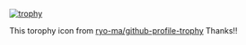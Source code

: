 [![trophy](https://github-profile-trophy.vercel.app/?username=K-MountainBook)](https://github.com/ryo-ma/github-profile-trophy)

This torophy icon from [ryo-ma/github-profile-trophy](https://github.com/ryo-ma/github-profile-trophy)
Thanks!!

<!--
**K-MountainBook/K-MountainBook** is a ✨ _special_ ✨ repository because its `README.md` (this file) appears on your GitHub profile.

Here are some ideas to get you started:

- 🔭 I’m currently working on ...
- 🌱 I’m currently learning ...
- 👯 I’m looking to collaborate on ...
- 🤔 I’m looking for help with ...
- 💬 Ask me about ...
- 📫 How to reach me: ...
- 😄 Pronouns: ...
- ⚡ Fun fact: ...
-->

